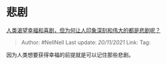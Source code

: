 # 悲剧
[人类渴望幸福和喜剧，但为何让人印象深刻和伟大的都是悲剧呢？](https://www.zhihu.com/question/416892639/answer/2231564221)

> Author: #NellNell 
> Last update: *20/11/2021* 
> Link:
> Tag:   

因为人类想要获得幸福的前提就是可以记住那些悲剧。